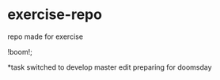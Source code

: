 # exercise-repo
repo made for exercise

!boom!;

*task switched to develop
master edit
preparing for doomsday
